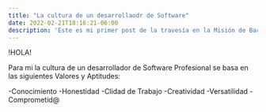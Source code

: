 ```yaml
---
title: "La cultura de un desarrollaodr de Software"
date: 2022-02-21T18:16:21-06:00
description: 'Este es mi primer post de la travesía en la Misión de Backend con Node JS de Launch X.'
---
```


!HOLA!

Para mi la cultura de un desarrollador de Software Profesional se basa en las siguientes Valores y Aptitudes:

-Conocimiento
-Honestidad
-Clidad de Trabajo
-Creatividad
-Versatilidad
-Comprometid@
